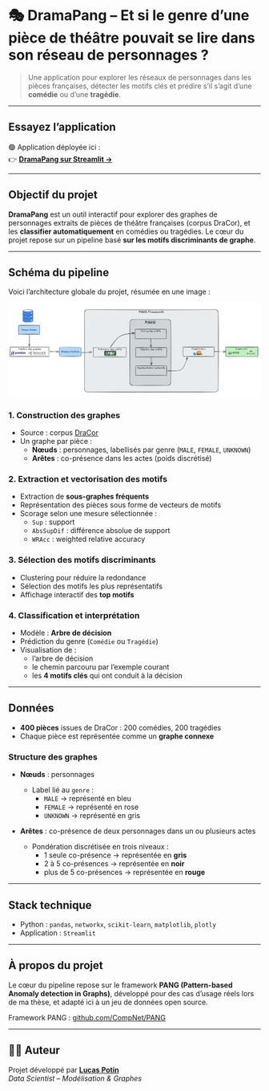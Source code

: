 # 🎭 DramaPang – Et si le genre d’une pièce de théâtre pouvait se lire dans son réseau de personnages ?

> Une application pour explorer les réseaux de personnages dans les pièces françaises, détecter les motifs clés et prédire s’il s’agit d’une **comédie** ou d’une **tragédie**.

---

## Essayez l’application

🟢 Application déployée ici :  
👉 **[DramaPang sur Streamlit →](https://dramapang.streamlit.app/)**  

---

## Objectif du projet

**DramaPang** est un outil interactif pour explorer des graphes de personnages extraits de pièces de théâtre françaises (corpus DraCor), et les **classifier automatiquement** en comédies ou tragédies.  Le cœur du projet repose sur un pipeline basé **sur les motifs discriminants de graphe**. 

---

##  Schéma du pipeline

Voici l’architecture globale du projet, résumée en une image :

![DramaPang Pipeline](Schema_DramaPang.png)

### 1. Construction des graphes

- Source : corpus [DraCor](https://dracor.org/)
- Un graphe par pièce :
  - **Nœuds** : personnages, labellisés par genre (`MALE`, `FEMALE`, `UNKNOWN`)
  - **Arêtes** : co-présence dans les actes (poids discrétisé)

### 2. Extraction et vectorisation des motifs

- Extraction de **sous-graphes fréquents**
- Représentation des pièces sous forme de vecteurs de motifs
- Scorage selon une mesure sélectionnée :
  - `Sup` : support
  - `AbsSupDif` : différence absolue de support
  - `WRAcc` : weighted relative accuracy

### 3. Sélection des motifs discriminants

- Clustering pour réduire la redondance
- Sélection des motifs les plus représentatifs
- Affichage interactif des **top motifs**

### 4. Classification et interprétation

- Modèle : **Arbre de décision**
- Prédiction du genre (`Comédie` ou `Tragédie`)
- Visualisation de :
  - l’arbre de décision
  - le chemin parcouru par l’exemple courant
  - les **4 motifs clés** qui ont conduit à la décision

---

## Données

- **400 pièces** issues de DraCor : 200 comédies, 200 tragédies  
- Chaque pièce est représentée comme un **graphe connexe**

### Structure des graphes

- **Nœuds** : personnages
  - Label lié au `genre` :
    - `MALE` → représenté en bleu
    - `FEMALE` → représenté en rose
    - `UNKNOWN` → représenté en gris

- **Arêtes** : co-présence de deux personnages dans un ou plusieurs actes
  - Pondération discrétisée en trois niveaux :
    - 1 seule co-présence → représentée en **gris**
    - 2 à 5 co-présences → représentée en **noir**
    - plus de 5 co-présences → représentée en **rouge**

---

## Stack technique

- Python : `pandas`, `networkx`, `scikit-learn`, `matplotlib`, `plotly`
- Application : `Streamlit`

---

## À propos du projet

Le cœur du pipeline repose sur le framework **PANG (Pattern-based Anomaly detection in Graphs)**, développé pour des cas d’usage réels lors de ma thèse, et adapté ici à un jeu de données open source.

Framework PANG : [github.com/CompNet/PANG](https://github.com/CompNet/PANG)  

---

## 👨‍💻 Auteur

Projet développé par **[Lucas Potin](https://lucaspotin98.github.io/)**  
*Data Scientist – Modélisation & Graphes*

